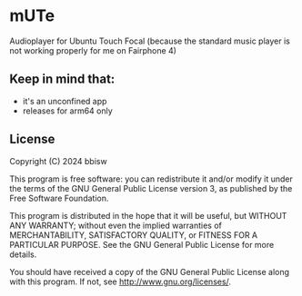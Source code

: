 # mUTe

Audioplayer for Ubuntu Touch Focal (because the standard music player is not working properly for me on Fairphone 4)

## Keep in mind that:

- it's an unconfined app    
- releases for arm64 only

## License

Copyright (C) 2024  bbisw

This program is free software: you can redistribute it and/or modify it under
the terms of the GNU General Public License version 3, as published by the
Free Software Foundation.

This program is distributed in the hope that it will be useful, but WITHOUT ANY
WARRANTY; without even the implied warranties of MERCHANTABILITY, SATISFACTORY
QUALITY, or FITNESS FOR A PARTICULAR PURPOSE.  See the GNU General Public License
for more details.

You should have received a copy of the GNU General Public License along with
this program. If not, see <http://www.gnu.org/licenses/>.
